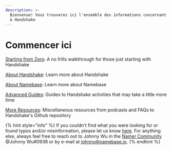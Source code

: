 ```yaml
---
description: >-
  Bienvenue! Vous trouverez ici l'ensemble des informations concernant Namebase
  & Handshake
---
```


# Commencer ici



[Starting from Zero](starting-from-zero/buy-hns.md): A no frills walkthrough for those just starting with Handshake

[About Handshake](about-handshake/about-handshake/): Learn more about Handshake

[About Namebase](about-namebase/vision-and-mission.md): Learn more about Namebase

[Advanced Guides](advanced-guides/using-tlds.md): Guides to Handshake activities that may take a little more time

[More Resources](more-resources/external-resources.md): Miscellaneous resources from podcasts and FAQs to Handshake's Github repository

{% hint style="info" %}
If you couldn't find what you were looking for or found typos and/or misinformation, please let us know [here](https://namebase.canny.io/learning-center). For anything else, always feel free to reach out to Johnny Wu in the [Namer Community](https://discord.gg/BrApKfA) @Johnny Wu#0938 or by e-mail at johnny@namebase.io.
{% endhint %}
